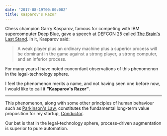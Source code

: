 ```yaml
---
date: "2017-08-19T00:00:00Z"
title: Kasparov's Razor
---
```


Chess champion Garry Kasparov, famous for competing with IBM supercomputer Deep Blue, gave a speech at DEFCON 25 called [The Brain's Last Stand](https://www.youtube.com/watch?v=fp7Pq7_tHsY).  In it, Kasparov said:

> A weak player plus an ordinary machine plus a superior process will be dominant in the game against a strong player, a strong computer, and an inferior process.

For many years I have noted concordant observations of this phenomenon in the legal-technology sphere.

I feel the phenomenon merits a name, and not having seen one before now, I would like to call it **“Kasparov's Razor”**.

----

This phenomenon, along with some other principles of human behaviour such as [Parkinson's Law](https://en.wikipedia.org/wiki/Parkinson%27s_law), constitutes the fundamental long-term value proposition for my startup, [Conductor](https://conductor.law).

Our bet is that in the legal-technology sphere, process-driven augmentation is superior to pure automation.
